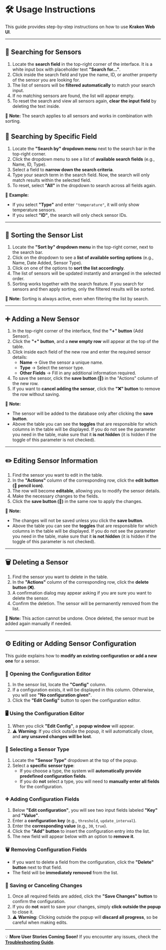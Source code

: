 # 🛠️ Usage Instructions

This guide provides step-by-step instructions on how to use **Kraken Web UI**.

---

## 🔎 **Searching for Sensors**

1. Locate the **search field** in the top-right corner of the interface. It is a white input box with placeholder text **"Search for..."**.
2. Click inside the search field and type the name, ID, or another property of the sensor you are looking for.
3. The list of sensors will be **filtered automatically** to match your search input.
4. If no matching sensors are found, the list will appear empty.
5. To reset the search and view all sensors again, **clear the input field** by deleting the text inside.

📌 **Note:** The search applies to all sensors and works in combination with sorting.

## 🎯 **Searching by Specific Field**

1. Locate the **"Search by" dropdown menu** next to the search bar in the top-right corner.
2. Click the dropdown menu to see a list of **available search fields** (e.g., Name, ID, Type).
3. Select a field to **narrow down the search criteria**.
4. Type your search term in the search field. Now, the search will only match results within the selected field.
5. To reset, select **"All"** in the dropdown to search across all fields again.

📌 **Example:**

- If you select **"Type"** and enter `"temperature"`, it will only show temperature sensors.
- If you select **"ID"**, the search will only check sensor IDs.

---

## 🔄 **Sorting the Sensor List**

1. Locate the **"Sort by" dropdown menu** in the top-right corner, next to the search bar.
2. Click on the dropdown to see a **list of available sorting options** (e.g., Name, Date Added, Sensor Type).
3. Click on one of the options to **sort the list accordingly**.
4. The list of sensors will be updated instantly and arranged in the selected order.
5. Sorting works together with the search feature. If you search for sensors and then apply sorting, only the filtered results will be sorted.

📌 **Note:** Sorting is always active, even when filtering the list by search.

---

## ➕ **Adding a New Sensor**

1. In the top-right corner of the interface, find the **"+" button** (Add Sensor).
2. Click the **"+" button**, and a **new empty row** will appear at the top of the table.
3. Click inside each field of the new row and enter the required sensor details:
   - **Name** → Give the sensor a unique name.
   - **Type** → Select the sensor type.
   - **Other Fields** → Fill in any additional information required.
4. To save the sensor, click the **save button (💾)** in the "Actions" column of the new row.
5. If you want to **cancel adding the sensor**, click the **"❌" button** to remove the row without saving.

📌 **Note:**

- The sensor will be added to the database only after clicking the **save button**.
- Above the table you can see the **toggles** that are responsible for which columns in the table will be displayed. If you do not see the parameter you need in the table, make sure that it **is not hidden** (it is hidden if the toggle of this parameter is not checked).

---

## ✏️ **Editing Sensor Information**

1. Find the sensor you want to edit in the table.
2. In the **"Actions"** column of the corresponding row, click the **edit button (📝 pencil icon)**.
3. The row will become **editable**, allowing you to modify the sensor details.
4. Make the necessary changes to the fields.
5. Click the **save button (💾)** in the same row to apply the changes.

📌 **Note:**

- The changes will not be saved unless you click the **save button**.
- Above the table you can see the **toggles** that are responsible for which columns in the table will be displayed. If you do not see the parameter you need in the table, make sure that it **is not hidden** (it is hidden if the toggle of this parameter is not checked).

---

## 🗑️ **Deleting a Sensor**

1. Find the sensor you want to delete in the table.
2. In the **"Actions"** column of the corresponding row, click the **delete button (❌)**.
3. A confirmation dialog may appear asking if you are sure you want to delete the sensor.
4. Confirm the deletion. The sensor will be permanently removed from the list.

📌 **Note:** This action cannot be undone. Once deleted, the sensor must be added again manually if needed.

---

## ⚙️ Editing or Adding Sensor Configuration

This guide explains how to **modify an existing configuration or add a new one** for a sensor.

### 🔧 **Opening the Configuration Editor**

1. In the sensor list, locate the **"Config"** column.
2. If a configuration exists, it will be displayed in this column. Otherwise, you will see **"No configuration given"**.
3. Click the **"Edit Config"** button to open the configuration editor.

### 🖥️ **Using the Configuration Editor**

1. When you click **"Edit Config"**, a **popup window** will appear.
2. ⚠️ **Warning:** If you click outside the popup, it will automatically close, and **any unsaved changes will be lost**.

### 🔄 **Selecting a Sensor Type**

1. Locate the **"Sensor Type"** dropdown at the top of the popup.
2. Select a **specific sensor type**:
   - If you choose a type, the system will **automatically provide predefined configuration fields**.
   - If you do **not** select a type, you will need to **manually enter all fields** for the configuration.

### ➕ **Adding Configuration Fields**

1. Below **"Edit configuration"**, you will see two input fields labeled **"Key"** and **"Value"**.
2. Enter a **configuration key** (e.g., `threshold`, `update_interval`).
3. Enter the **corresponding value** (e.g., `30`, `true`).
4. Click the **"Add" button** to insert the configuration entry into the list.
5. The new field will appear below with an option to **remove it**.

### 🗑️ **Removing Configuration Fields**

- If you want to delete a field from the configuration, click the **"Delete" button** next to that field.
- The field will be **immediately removed** from the list.

### 💾 **Saving or Canceling Changes**

1. Once all required fields are added, click the **"Save Changes" button** to confirm the configuration.
2. If you do **not** want to save your changes, simply **click outside the popup** to close it.
3. ⚠️ **Warning:** Clicking outside the popup will **discard all progress**, so be careful when making edits.

---

💡 **More User Stories Coming Soon!**
If you encounter any issues, check the **[Troubleshooting Guide](troubleshooting.md)**.

